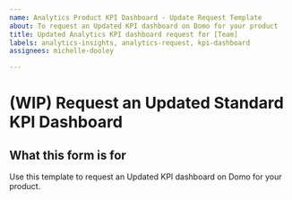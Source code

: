 ```yaml
---
name: Analytics Product KPI Dashboard - Update Request Template
about: To request an Updated KPI dashboard on Domo for your product
title: Updated Analytics KPI dashboard request for [Team]
labels: analytics-insights, analytics-request, kpi-dashboard
assignees: michelle-dooley

---
```


# (WIP) Request an Updated Standard KPI Dashboard 

## What this form is for

Use this template to request an Updated KPI dashboard on Domo for your product. 

